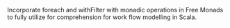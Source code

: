 Incorporate foreach and withFilter with monadic operations in Free Monads to fully utilize for comprehension for work flow modelling in Scala.
